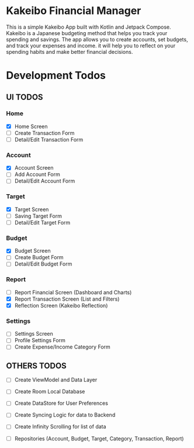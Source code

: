 # Kakeibo Financial Manager

This is a simple Kakeibo App built with Kotlin and Jetpack Compose.
Kakeibo is a Japanese budgeting method that helps you track your spending and savings. The app
allows you to create accounts, set budgets, and track your expenses and income. it will help you to
reflect on your spending habits and make better financial decisions.

# Development Todos

## UI TODOS

### Home

- [x] Home Screen
- [ ] Create Transaction Form
- [ ] Detail/Edit Transaction Form

### Account

- [x] Account Screen
- [ ] Add Account Form
- [ ] Detail/Edit Account Form

### Target

- [x] Target Screen
- [ ] Saving Target Form
- [ ] Detail/Edit Target Form

### Budget

- [x] Budget Screen
- [ ] Create Budget Form
- [ ] Detail/Edit Budget Form

### Report

- [ ] Report Financial Screen (Dashboard and Charts)
- [x] Report Transaction Screen (List and Filters)
- [x] Reflection Screen (Kakeibo Reflection)

### Settings

- [ ] Settings Screen
- [ ] Profile Settings Form
- [ ] Create Expense/Income Category Form

## OTHERS TODOS

- [ ] Create ViewModel and Data Layer
- [ ] Create Room Local Database
- [ ] Create DataStore for User Preferences
- [ ] Create Syncing Logic for data to Backend
- [ ] Create Infinity Scrolling for list of data
- [ ] Repositories (Account, Budget, Target, Category, Transaction, Report)

